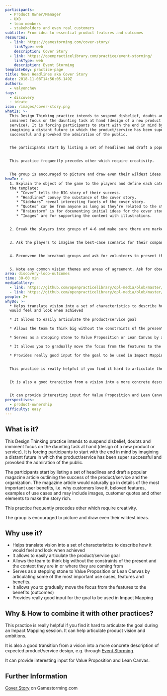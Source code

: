```yaml
---
participants:
  - Product Owner/Manager
  - UXD
  - team members
  - stakeholders and even real customers
subtitle: From idea to essential product features and outcomes
resources:
  - link: https://gamestorming.com/cover-story/
    linkType: web
    description: Cover Story
  - link: https://openpracticelibrary.com/practice/event-storming/
    linkType: web
    description: Event Storming
templateKey: practice-page
title: News Headlines aka Cover Story
date: 2018-11-08T14:56:05.149Z
authors:
  - valyonchev
tags:
  - discovery
  - ideate
icon: /images/cover-story.png
whatIs: >-
  This Design Thinking practice intends to suspend disbelief, doubts and
  imminent focus on the daunting task at hand (design of a new product or
  service). It is forcing participants to start with the end in mind by
  imagining a distant future in which the product/service has been super
  successful and provoked the admiration of the public.


  The participants start by listing a set of headlines and draft a popular magazine article outlining the success of the product/service and the organization. The magazine article would naturally go in details of the most important user benefits, i.e. why customers love it, beloved features, examples of use cases and may include images, customer quotes and other elements to make the story rich.


  This practice frequently precedes other which require creativity.


  The group is encouraged to picture and draw even their wildest ideas.
howTo: >-
  1. Explain the object of the game to the players and define each category on
  the template:
     * “Cover” tells the BIG story of their success.
     * “Headlines” convey the substance of the cover story.
     * “Sidebars” reveal interesting facets of the cover story.
     * “Quotes” can be from anyone as long as they’re related to the story.
     * “Brainstorm” is for documenting initial ideas for the cover story.
     * “Images” are for supporting the content with illustrations.


  2. Break the players into groups of 4-6 and make sure there are markers and one template for each group. Tell the players that to populate the template they can either select a scribe or write and draw on it together.


  3. Ask the players to imagine the best-case scenario for their company and to take that scenario one step further. Request that they spend five quiet minutes imagining their own stories before they work together to agree on one. Give the groups 30–45 minutes to generate this “story of the year” and represent it on their template.


  4. Reconvene the breakout groups and ask for volunteers to present their visions first. Give each group 5–10 minutes to share what they imagined was written in the story and the supporting elements.


  5. Note any common vision themes and areas of agreement. Ask for observations, insights, and concerns about the future state.
area: discovery-loop-outcomes
time: 30-60 min
mediaGallery:
  - link: https://github.com/openpracticelibrary/opl-media/blob/master/images/Cover%20Story.png?raw=true
  - link: https://github.com/openpracticelibrary/opl-media/blob/master/images/Cover%20Story%202.png?raw=true
people: 2+
whyDo: >-
  * Helps translate vision into a set of characteristics to describe how it
  would feel and look when achieved

  * It allows to easily articulate the product/service goal

  * Allows the team to think big without the constraints of the present and the context they are in or where they are coming from

  * Serves as a stepping stone to Value Proposition or Lean Canvas by articulating some of the most important use cases, features and benefits.

  * It allows you to gradually move the focus from the features to the benefits (outcomes)

  * Provides really good input for the goal to be used in Impact Mapping


  This practice is really helpful if you find it hard to articulate the goal during an Impact Mapping session. It can help articulate product vision and ambitions.


  It is also a good transition from a vision into a more concrete description of expected product/service design, e.g. through [Event Storming](https://openpracticelibrary.com/practice/event-storming/).


  It can provide interesting input for Value Proposition and Lean Canvas.
perspectives:
  - product-ownership
difficulty: easy
---
```

## What is it?

This Design Thinking practice intends to suspend disbelief, doubts and imminent focus on the daunting task at hand (design of a new product or service). It is forcing participants to start with the end in mind by imagining a distant future in which the product/service has been super successful and provoked the admiration of the public.

The participants start by listing a set of headlines and draft a popular magazine article outlining the success of the product/service and the organization. The magazine article would naturally go in details of the most important user benefits, i.e. why customers love it, beloved features, examples of use cases and may include images, customer quotes and other elements to make the story rich.

This practice frequently precedes other which require creativity.

The group is encouraged to picture and draw even their wildest ideas.

## Why use it?

* Helps translate vision into a set of characteristics to describe how it would feel and look when achieved
* It allows to easily articulate the product/service goal
* Allows the team to think big without the constraints of the present and the context they are in or where they are coming from
* Serves as a stepping stone to Value Proposition or Lean Canvas by articulating some of the most important use cases, features and benefits.
* It allows you to gradually move the focus from the features to the benefits (outcomes)
* Provides really good input for the goal to be used in Impact Mapping

## Why & How to combine it with other practices?

This practice is really helpful if you find it hard to articulate the goal during an Impact Mapping session. It can help articulate product vision and ambitions.

It is also a good transition from a vision into a more concrete description of expected product/service design, e.g. through [Event Storming](https://openpracticelibrary.com/practice/event-storming/).

It can provide interesting input for Value Proposition and Lean Canvas.

## Further Information

[Cover Story](https://gamestorming.com/cover-story/) on Gamestorming.com
